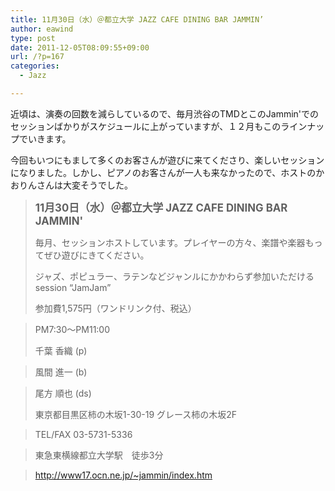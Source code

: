 ```yaml
---
title: 11月30日（水）＠都立大学 JAZZ CAFE DINING BAR JAMMIN’
author: eawind
type: post
date: 2011-12-05T08:09:55+09:00
url: /?p=167
categories:
  - Jazz

---
```

近頃は、演奏の回数を減らしているので、毎月渋谷のTMDとこのJammin'でのセッションばかりがスケジュールに上がっていますが、１２月もこのラインナップでいきます。

今回もいつにもまして多くのお客さんが遊びに来てくださり、楽しいセッションになりました。しかし、ピアノのお客さんが一人も来なかったので、ホストのかおりんさんは大変そうでした。

> **<big>11月30日（水）＠都立大学 JAZZ CAFE DINING BAR JAMMIN'</big>**
> 
> 毎月、セッションホストしています。プレイヤーの方々、楽譜や楽器もってぜひ遊びにきてください。
> 
> ジャズ、ポピュラー、ラテンなどジャンルにかかわらず参加いただけるsession &#8220;JamJam&#8221;
> 
> 参加費1,575円（ワンドリンク付、税込）
  
> PM7:30〜PM11:00
> 
> 千葉 香織 (p)
  
> 風間 進一 (b)
  
> 尾方 順也 (ds)
> 
> 東京都目黒区柿の木坂1-30-19 グレース柿の木坂2F
  
> TEL/FAX 03-5731-5336
  
> 東急東横線都立大学駅　徒歩3分
  
> http://www17.ocn.ne.jp/~jammin/index.htm
